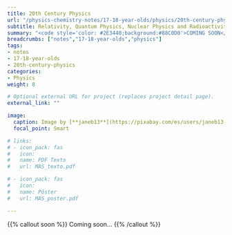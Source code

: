 ```yaml
---
title: 20th Century Physics
url: "/physics-chemistry-notes/17-18-year-olds/physics/20th-century-physics"
subtitle: Relativity, Quantum Physics, Nuclear Physics and Radioactivity
summary: "<code style='color: #2E3440;background:#88C0D0'>COMING SOON</code> <br> Relativity, Quantum Physics, Nuclear Physics and Radioactivity."
breadcrumbs: ["notes","17-18-year-olds","physics"]
tags:
- notes
- 17-18-year-olds
- 20th-century-physics
categories:
- Physics
weight: 8

# Optional external URL for project (replaces project detail page).
external_link: ""

image:
  caption: Image by [**janeb13**](https://pixabay.com/es/users/janeb13-725943/) on [Pixabay](https://pixabay.com/es/)
  focal_point: Smart

# links:
# - icon_pack: fas
#   icon:
#   name: PDF Texto
#   url: MAS_texto.pdf

# - icon_pack: fas
#   icon:
#   name: Póster
#   url: MAS_poster.pdf

---
```


{{% callout soon %}}
Coming soon...
{{% /callout %}}
